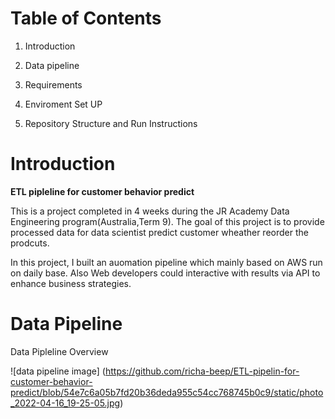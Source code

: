# Table of Contents
1. Introduction

2. Data pipeline

3. Requirements

4. Enviroment Set UP

5. Repository Structure and Run Instructions


# Introduction

**ETL pipleline for customer behavior predict**

<p>This is a project completed in 4 weeks during the JR Academy Data Engineering program(Australia,Term 9). 
The goal of this project is to provide processed data for data scientist predict customer wheather reorder the prodcuts. 

In this project, I built an auomation pipeline which mainly based on AWS run on daily base. Also Web developers could interactive with results via API to enhance business strategies.  </p>

# Data Pipeline

Data Pipleline Overview

![data pipeline image]
(https://github.com/richa-beep/ETL-pipelin-for-customer-behavior-predict/blob/54e7c6a05b7fd20b36deda955c54cc768745b0c9/static/photo_2022-04-16_19-25-05.jpg)






 
